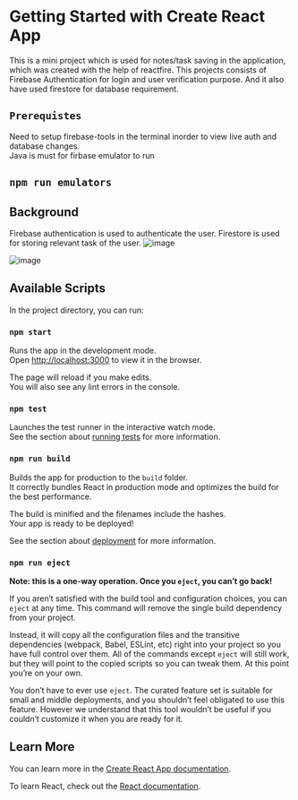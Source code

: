 # Getting Started with Create React App

This is a mini project which is used for notes/task saving in the application, which was created with the help of reactfire. This projects consists of Firebase Authentication for login and user verification purpose. And it also have used firestore for database requirement.

## `Prerequistes`

Need to setup firebase-tools in the terminal inorder to view live auth and database changes.\
Java is must for firbase emulator to run

## `npm run emulators`

## Background

Firebase authentication is used to authenticate the user.
Firestore is used for storing relevant task of the user.
![image](https://github.com/raviabeypaul/REACT-FIRE-TYPESCRIPT-SAMPLE/assets/16097725/b8b65437-0ba4-457d-9b37-b04f9a080c42)

![image](https://github.com/raviabeypaul/REACT-FIRE-TYPESCRIPT-SAMPLE/assets/16097725/3f4f4bc9-80f8-4529-80f5-8f3156ec626b)


## Available Scripts

In the project directory, you can run:

### `npm start`

Runs the app in the development mode.\
Open [http://localhost:3000](http://localhost:3000) to view it in the browser.

The page will reload if you make edits.\
You will also see any lint errors in the console.

### `npm test`

Launches the test runner in the interactive watch mode.\
See the section about [running tests](https://facebook.github.io/create-react-app/docs/running-tests) for more information.

### `npm run build`

Builds the app for production to the `build` folder.\
It correctly bundles React in production mode and optimizes the build for the best performance.

The build is minified and the filenames include the hashes.\
Your app is ready to be deployed!

See the section about [deployment](https://facebook.github.io/create-react-app/docs/deployment) for more information.

### `npm run eject`

**Note: this is a one-way operation. Once you `eject`, you can’t go back!**

If you aren’t satisfied with the build tool and configuration choices, you can `eject` at any time. This command will remove the single build dependency from your project.

Instead, it will copy all the configuration files and the transitive dependencies (webpack, Babel, ESLint, etc) right into your project so you have full control over them. All of the commands except `eject` will still work, but they will point to the copied scripts so you can tweak them. At this point you’re on your own.

You don’t have to ever use `eject`. The curated feature set is suitable for small and middle deployments, and you shouldn’t feel obligated to use this feature. However we understand that this tool wouldn’t be useful if you couldn’t customize it when you are ready for it.

## Learn More

You can learn more in the [Create React App documentation](https://facebook.github.io/create-react-app/docs/getting-started).

To learn React, check out the [React documentation](https://reactjs.org/).
